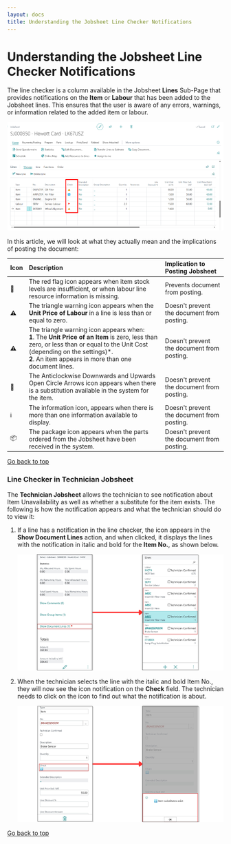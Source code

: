 ```yaml
---
layout: docs
title: Understanding the Jobsheet Line Checker Notifications
---
```


<a name="top"></a>

# Understanding the Jobsheet Line Checker Notifications
The line checker is a column available in the Jobsheet **Lines** Sub-Page that provides notifications on the **Item** or **Labour** that has been added to the Jobsheet lines. This ensures that the user is aware of any errors, warnings, or information related to the added item or labour. 

   ![](media/garagehive-line-checker.png)

In this article, we will look at what they actually mean and the implications of posting the document:

   | Icon | Description                                                                                                                                                                                                                                  | Implication to Posting Jobsheet            |
   | :--- | :------------------------------------------------------------------------------------------------------------------------------------------------------------------------------------------------------------------------------------------- | :----------------------------------------- |
   | 🚩    | The red flag icon appears when item stock levels are insufficient, or when labour line resource information is missing.                                                                                                                      | Prevents document from posting.            |
   | ⚠️    | The triangle warning icon appears when the **Unit Price of Labour** in a line is less than or equal to zero.                                                                                                                                 | Doesn't prevent the document from posting. |
   | ⚠️    | The triangle warning icon appears when: <br> **1**. The **Unit Price of an Item** is zero, less than zero, or less than or equal to the Unit Cost (depending on the settings)*. <br> **2**. An item appears in more than one document lines. | Doesn't prevent the document from posting. |
   | 🔁    | The Anticlockwise Downwards and Upwards Open Circle Arrows icon appears when there is a substitution available in the system for the item.                                                                                                   | Doesn't prevent the document from posting. |
   | ℹ️    | The information icon, appears when there is more than one information available to display.                                                                                                                                                  | Doesn't prevent the document from posting. |
   | 📦    | The package icon appears when the parts ordered from the Jobsheet have been received in the system.                                                                                                                                          | Doesn't prevent the document from posting. |


[Go back to top](#top)

### Line Checker in Technician Jobsheet
The **Technician Jobsheet** allows the technician to see notification about Item Unavailability as well as whether a substitute for the item exists. The following is how the notification appears and what the technician should do to view it:
1. If a line has a notification in the line checker, the icon appears in the **Show Document Lines** action, and when clicked, it displays the lines with the notification in italic and bold for the **Item No.**, as shown below.

   ![](media/garagehive-line-checker-technician1.png)

2. When the technician selects the line with the italic and bold Item No., they will now see the icon notification on the **Check** field. The technician needs to click on the icon to find out what the notification is about.

   ![](media/garagehive-line-checker-technician2.png)


[Go back to top](#top)
